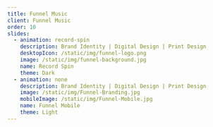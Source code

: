 ```yaml
---
title: Funnel Music
client: Funnel Music
order: 10
slides:
  - animation: record-spin
    description: Brand Identity | Digital Design | Print Design
    desktopIcon: /static/img/funnel-logo.png
    image: /static/img/funnel-background.jpg
    name: Record Spin
    theme: Dark
  - animation: none
    description: Brand Identity | Digital Design | Print Design
    image: /static/img/Funnel-Branding.jpg
    mobileImage: /static/img/Funnel-Mobile.jpg
    name: Funnel Mobile
    theme: Light
---
```


